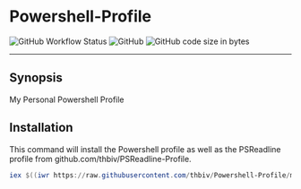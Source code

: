 # Powershell-Profile

![GitHub Workflow Status](https://img.shields.io/github/workflow/status/thbiv/Powershell-Profile/Script-Release)
![GitHub](https://img.shields.io/github/license/thbiv/Powershell-Profile)
![GitHub code size in bytes](https://img.shields.io/github/languages/code-size/thbiv/Powershell-Profile)

---

## Synopsis

My Personal Powershell Profile

## Installation

This command will install the Powershell profile as well as the PSReadline profile from github.com/thbiv/PSReadline-Profile.

```Powershell
iex $((iwr https://raw.githubusercontent.com/thbiv/Powershell-Profile/master/Install.ps1).Content)
```